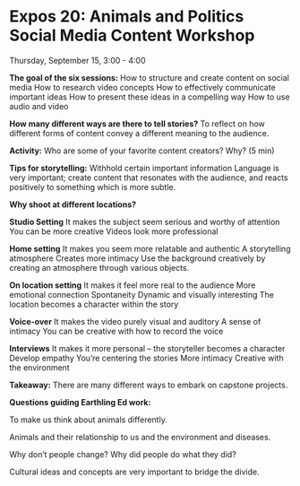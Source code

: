 # Expos 20: Animals and Politics Social Media Content Workshop
Thursday, September 15, 3:00 - 4:00

**The goal of the six sessions:** 
How to structure and create content on social media
How to research video concepts
How to effectively communicate important ideas
How to present these ideas in a compelling way
How to use audio and video

**How many different ways are there to tell stories?**
To reflect on how different forms of content convey a different meaning to the audience.

**Activity:** Who are some of your favorite content creators? Why? (5 min)

**Tips for storytelling:**
Withhold certain important information
Language is very important; create content that resonates with the audience, and reacts positively to something which is more subtle.

**Why shoot at different locations?**

**Studio Setting** 
It makes the subject seem serious and worthy of attention
You can be more creative
Videos look more professional

**Home setting**
It makes you seem more relatable and authentic
A storytelling atmosphere
Creates more intimacy
Use the background creatively by creating an atmosphere through various objects.


**On location setting**
It makes it feel more real to the audience
More emotional connection
Spontaneity
Dynamic and visually interesting
The location becomes a character within the story

**Voice-over**
It makes the video purely visual and auditory
A sense of intimacy
You can be creative with how to record the voice

**Interviews**
It makes it more personal – the storyteller becomes a character
Develop empathy
You’re centering the stories
More intimacy
Creative with the environment

**Takeaway:** There are many different ways to embark on capstone projects.

**Questions guiding Earthling Ed work:** 

To make us think about animals differently.

Animals and their relationship to us and the environment and diseases.

Why don’t people change? Why did people do what they did?

Cultural ideas and concepts are very important to bridge the divide.


